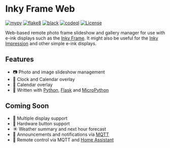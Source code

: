 # Inky Frame Web

[![mypy](https://github.com/jinglemansweep/inky-frame-web/actions/workflows/mypy.yml/badge.svg)](https://github.com/jinglemansweep/inky-frame-web/actions/workflows/mypy.yml) [![flake8](https://github.com/jinglemansweep/inky-frame-web/actions/workflows/flake8.yml/badge.svg)](https://github.com/jinglemansweep/inky-frame-web/actions/workflows/flake8.yml) [![black](https://github.com/jinglemansweep/inky-frame-web/actions/workflows/black.yml/badge.svg)](https://github.com/jinglemansweep/inky-frame-web/actions/workflows/black.yml) [![codeql](https://github.com/jinglemansweep/inky-frame-web/actions/workflows/codeql.yml/badge.svg)](https://github.com/jinglemansweep/inky-frame-web/actions/workflows/codeql.yml) [![License](https://img.shields.io/badge/License-Apache_2.0-blue.svg)](https://opensource.org/licenses/Apache-2.0)

Web-based remote photo frame slideshow and gallery manager for use with e-ink displays such as the [Inky Frame](https://learn.pimoroni.com/article/getting-started-with-inky-frame). It might also be useful for the [Inky Impression](https://shop.pimoroni.com/products/inky-impression-5-7?variant=32298701324371) and other simple e-ink displays.

## Features

- :camera: Photo and image slideshow management
- :calendar: Clock and Calendar overlay
- :calendar: Calendar overlay
- :snake: Written with [Python](https://www.python.org/), [Flask](https://flask.palletsprojects.com/) and [MicroPython](https://micropython.org/)

## Coming Soon

- :cinema: Multiple display support
- :radio_button: Hardware button support
- :sunny: Weather summary and next hour forecast
- :incoming_envelope: Announcements and notifications via [MQTT](https://en.wikipedia.org/wiki/MQTT)
- :satellite: Remote control via MQTT and [Home Assistant](https://www.home-assistant.io/)
